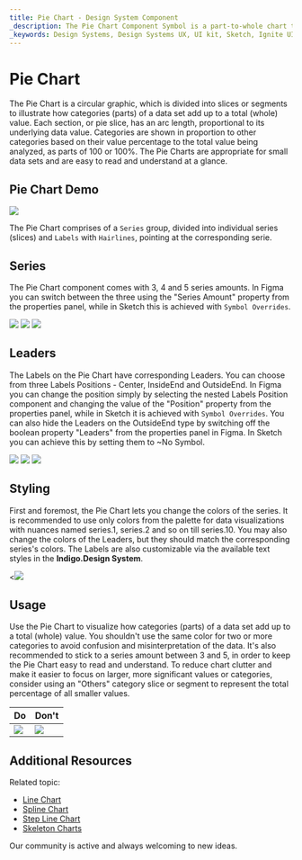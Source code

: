 ```yaml
---
title: Pie Chart - Design System Component
_description: The Pie Chart Component Symbol is a part-to-whole chart that shows how categories (parts) of a data set add up to a total (whole) value.
_keywords: Design Systems, Design Systems UX, UI kit, Sketch, Ignite UI for Angular, Sketch to Angular, Sketch to Angular, Angular, Angular Design System, Export code from Sketch, Design Kits for Angular, Sketch HTML, Sketch to HTML, Sketch UI kits, Figma, Figma to Angular, Export code from Figma, Figma HTML, Figma to HTML, Figma UI kits
---
```


# Pie Chart 
The Pie Chart is a circular graphic, which is divided into slices or segments to illustrate how categories (parts) of a data set add up to a total (whole) value. Each section, or pie slice, has an arc length, proportional to its underlying data value. Categories are shown in proportion to other categories based on their value percentage to the total value being analyzed, as parts of 100 or 100%. The Pie Charts are appropriate for small data sets and are easy to read and understand at a glance.

## Pie Chart Demo

<img class="responsive-img" src="../images/pie_chart_demo.png" srcset="../images/pie_chart_demo@2x.png 2x" />

The Pie Chart comprises of a `Series` group, divided into individual series (slices) and `Labels` with `Hairlines`, pointing at the corresponding serie.

## Series

The Pie Chart component comes with 3, 4 and 5 series amounts. In Figma you can switch between the three using the "Series Amount" property from the properties panel, while in Sketch this is achieved with `Symbol Overrides`. 

<img class="responsive-img" src="../images/pie_chart_series3.png" srcset="../images/pie_chart_series3@2x.png 2x" />
<img class="responsive-img" src="../images/pie_chart_series4.png" srcset="../images/pie_chart_series4@2x.png 2x" />
<img class="responsive-img" src="../images/pie_chart_series5.png" srcset="../images/pie_chart_series5@2x.png 2x" />

## Leaders

The Labels on the Pie Chart have corresponding Leaders. You can choose from three Labels Positions - Center, InsideEnd and OutsideEnd. In Figma you can change the position simply by selecting the nested Labels Position component and changing the value of the "Position" property from the properties panel, while in Sketch it is achieved with `Symbol Overrides`. You can also hide the Leaders on the OutsideEnd type by switching off the boolean property "Leaders" from the properties panel in Figma. In Sketch you can achieve this by setting them to ~No Symbol.

<img class="responsive-img" src="../images/pie_chart_labels_center.png" srcset="../images/pie_chart_labels_center@2x.png 2x" />
<img class="responsive-img" src="../images/pie_chart_labels_insideend.png" srcset="../images/pie_chart_labels_insideend@2x.png 2x" />
<img class="responsive-img" src="../images/pie_chart_labels_outsideend.png" srcset="../images/pie_chart_labels_outsideend@2x.png 2x" />

## Styling 

First and foremost, the Pie Chart lets you change the colors of the series. It is recommended to use only colors from the palette for data visualizations with nuances named series.1, series.2 and so on till series.10. You may also change the colors of the Leaders, but they should match the corresponding series's colors. The Labels are also customizable via the available text styles in the **Indigo.Design System**.

<<img class="responsive-img" src="../images/pie_chart_styling.png" srcset="../images/pie_chart_styling@2x.png 2x" />

## Usage

Use the Pie Chart to visualize how categories (parts) of a data set add up to a total (whole) value. You shouldn't use the same color for two or more categories to avoid confusion and misinterpretation of the data. It's also recommended to stick to a series amount between 3 and 5, in order to keep the Pie Chart easy to read and understand. To reduce chart clutter and make it easier to focus on larger, more significant values or categories, consider using an "Others" category slice or segment to represent the total percentage of all smaller values.

| Do                                                                         | Don't                                                                          |
| -------------------------------------------------------------------------- | ------------------------------------------------------------------------------ |
| <img class="responsive-img" src="../images/pie_chart_do.png" srcset="../images/pie_chart_do@2x.png 2x" /> | <img class="responsive-img" src="../images/pie_chart_dont.png" srcset="../images/pie_chart_dont@2x.png 2x" /> |

## Additional Resources

Related topic:

- [Line Chart](line-chart.md)
- [Spline Chart](spline-chart.md)
- [Step Line Chart](step-line-chart.md)
- [Skeleton Charts](skeleton-charts.md)
  <div class="divider--half"></div>

Our community is active and always welcoming to new ideas.
